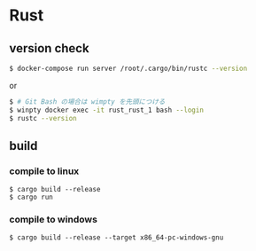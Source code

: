 # Rust

## version check

```.bash
$ docker-compose run server /root/.cargo/bin/rustc --version
```

or

```.bash
$ # Git Bash の場合は wimpty を先頭につける
$ winpty docker exec -it rust_rust_1 bash --login
$ rustc --version
```

## build

### compile to linux

```
$ cargo build --release
$ cargo run
```

### compile to windows

```
$ cargo build --release --target x86_64-pc-windows-gnu
```
